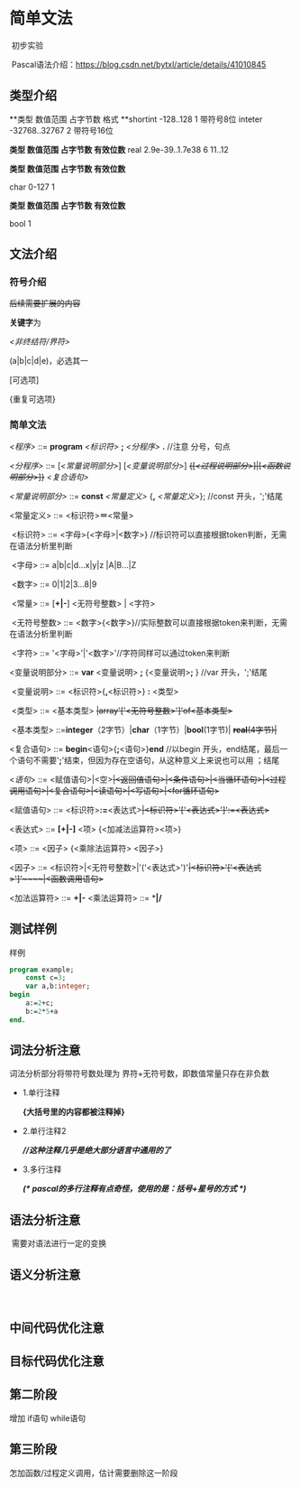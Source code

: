 # 简单文法

​	初步实验

​	Pascal语法介绍：https://blog.csdn.net/bytxl/article/details/41010845

## 类型介绍

**类型      数值范围           占字节数       格式
**shortint   -128..128            1       带符号8位
inteter    -32768..32767          2       带符号16位

**类型       数值范围       占字节数      有效位数**
real      2.9e-39..1.7e38      6        11..12

**类型       数值范围       占字节数      有效位数**

char			0-127					1

**类型       数值范围       占字节数      有效位数**

bool									1



## 文法介绍

### 符号介绍

~~后续需要扩展的内容~~ 

**关键字**为

*<非终结符/界符>*

(a|b|c|d|e)，必选其一

[可选项]

{重复可选项}

### 简单文法

*<程序>*		::=    **program** *<标识符>* **;**  *<分程序>* **.**     //注意 分号，句点

*<分程序>*	::=    [*<常量说明部分>*] [*<变量说明部分>*]  ~~{[*<过程说明部分>*]|[*<函数说明部分>*]}~~  *<复合语句>*

*<常量说明部分>*	::=    **const** *<常量定义>* {**,** *<常量定义>*};			//const 开头，';'结尾

<常量定义>	::=    <标识符>**＝**<常量>

​	<标识符>	::=    <字母>{<字母>|<数字>}  //标识符可以直接根据token判断，无需在语法分析里判断

​	<字母>		::=    a|b|c|d…x|y|z |A|B…|Z

​	<数字>		::=    0|1|2|3…8|9

​	<常量>		::=    [**+|-**] <无符号整数> | <字符>  

​	<无符号整数>	::=    <数字>{<数字>}//实际整数可以直接根据token来判断，无需在语法分析里判断

​	<字符>		::=    '<字母>'|'<数字>'//字符同样可以通过token来判断

<变量说明部分>	::=    **var** <变量说明> **;** {<变量说明>**;** }			//var 开头，';'结尾

​	<变量说明>	::=    <标识符>{**,**<标识符>} **:** <类型>

​	<类型>		::=    <基本类型>   ~~|array'['<无符号整数>']'of<基本类型>~~

​	<基本类型> ::=**integer**（2字节）|**char**（1字节）|**bool**(1字节)| ~~**real**(4字节)|~~

<复合语句>	::=    **begin**<语句>{**;**<语句>}**end** 	//以begin 开头，end结尾，最后一个语句不需要'**;**'结束，但因为存在空语句，从这种意义上来说也可以用 ；结尾

<*语句*>	::=    <赋值语句>|<空>~~|<返回值语句>|<条件语句>|<当循环语句>|<过程调用语句>|<复合语句>|<读语句>|<写语句>|<for循环语句>~~

<赋值语句>	::=    <标识符>**:=**<表达式>~~|<标识符>'['<表达式>']':=<表达式>~~

<表达式>	::=    **[+|-]** <项> {<加减法运算符><项>}

<项> ::= <因子> {<乘除法运算符> <因子>}

<因子> ::= <标识符>|<无符号整数>|'('<表达式>')'~~|<标识符>'['<表达式>']'~~~~|<函数调用语句>~~

<加法运算符>	::=    **+|-**
<乘法运算符>	::=    ***|/**

## 测试样例

样例

```pascal
program example;
	const c=3;
    var a,b:integer;
begin
    a:=2+c; 
    b:=2*5+a
end.

```

## 词法分析注意

词法分析部分将带符号数处理为 界符+无符号数，即数值常量只存在非负数

- 1.单行注释

  **{大括号里的内容都被注释掉}**

- 2.单行注释2

  ***//这种注释几乎是绝大部分语言中通用的了***

- 3.多行注释

  ***(\* pascal的多行注释有点奇怪，使用的是：括号+星号的方式 \*)***  

## 语法分析注意

​	需要对语法进行一定的变换

## 语义分析注意

​	

## 中间代码优化注意



## 目标代码优化注意





## 第二阶段

增加 if语句 while语句

## 第三阶段

怎加函数/过程定义调用，估计需要删除这一阶段